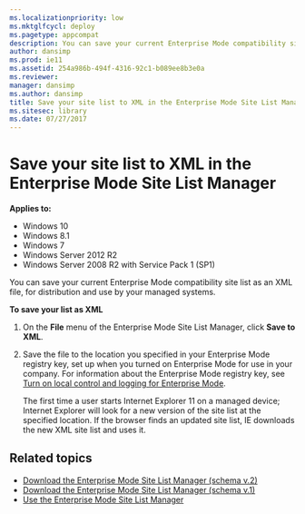 ```yaml
---
ms.localizationpriority: low
ms.mktglfcycl: deploy
ms.pagetype: appcompat
description: You can save your current Enterprise Mode compatibility site list as an XML file, for distribution and use by your managed systems.
author: dansimp
ms.prod: ie11
ms.assetid: 254a986b-494f-4316-92c1-b089ee8b3e0a
ms.reviewer: 
manager: dansimp
ms.author: dansimp
title: Save your site list to XML in the Enterprise Mode Site List Manager (Internet Explorer 11 for IT Pros)
ms.sitesec: library
ms.date: 07/27/2017
---
```



# Save your site list to XML in the Enterprise Mode Site List Manager

**Applies to:**

-   Windows 10
-   Windows 8.1
-   Windows 7
-   Windows Server 2012 R2
-   Windows Server 2008 R2 with Service Pack 1 (SP1)

You can save your current Enterprise Mode compatibility site list as an XML file, for distribution and use by your managed systems.

 **To save your list as XML**

1.  On the **File** menu of the Enterprise Mode Site List Manager, click **Save to XML**.

2.  Save the file to the location you specified in your Enterprise Mode registry key, set up when you turned on Enterprise Mode for use in your company. For information about the Enterprise Mode registry key, see [Turn on local control and logging for Enterprise Mode](turn-on-local-control-and-logging-for-enterprise-mode.md).<p>
The first time a user starts Internet Explorer 11 on a managed device; Internet Explorer will look for a new version of the site list at the specified location. If the browser finds an updated site list, IE downloads the new XML site list and uses it.

## Related topics
- [Download the Enterprise Mode Site List Manager (schema v.2)](https://go.microsoft.com/fwlink/p/?LinkId=716853)
- [Download the Enterprise Mode Site List Manager (schema v.1)](https://go.microsoft.com/fwlink/p/?LinkID=394378)
- [Use the Enterprise Mode Site List Manager](use-the-enterprise-mode-site-list-manager.md)
 

 



